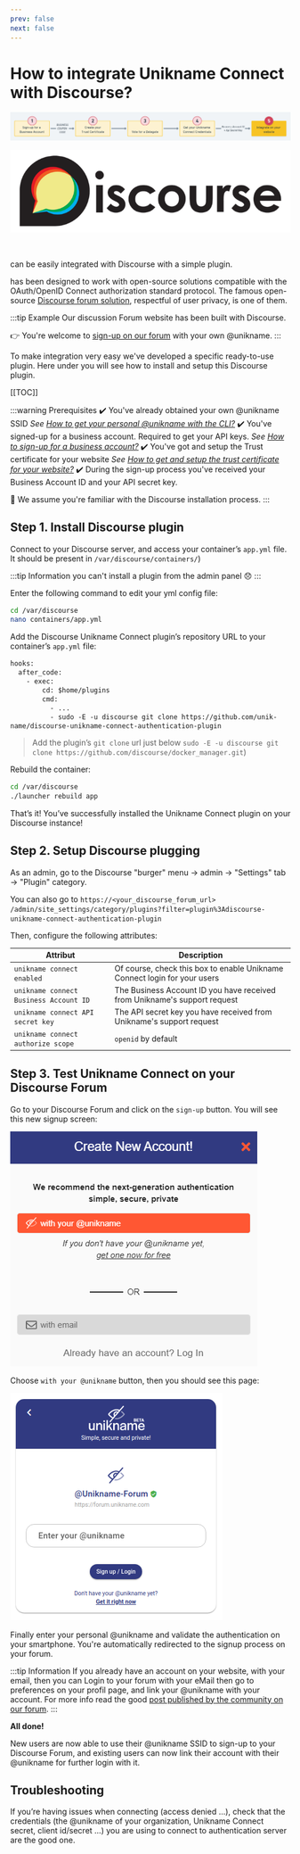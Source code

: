 ```yaml
---
prev: false
next: false 
---
```


# How to integrate Unikname Connect with Discourse?

![install-unikname-connect-step](./../../images/install-unikname-connect-step5.png)

<hpicture noshadow>![Discourse](./discourse-logo-full.png)</hpicture>

<br/>

<brand name="UNC"/> can be easily integrated with Discourse with a simple plugin. 

<brand name="UNC"/> has been designed to work with open-source solutions compatible with the OAuth/OpenID Connect authorization standard protocol. The famous open-source [Discourse forum solution](https://www.discourse.org), respectful of user privacy, is one of them. 

:::tip Example
Our discussion Forum website has been built with Discourse. 

👉 You're welcome to [sign-up on our forum](https://forum.unikname.com/) with your own @unikname.
:::

To make integration very easy we've developed a specific ready-to-use plugin. Here under you will see how to install and setup this Discourse plugin.

[[TOC]]

<hseparator/>

:::warning Prerequisites
:heavy_check_mark: You've already obtained your own @unikname SSID
<hbox>_See [How to get your personal @unikname with the CLI?](./../../howto-get-my-unikname-via-cli)_</hbox>
:heavy_check_mark: You've signed-up for a business account. Required to get your API keys.
<hbox>_See [How to sign-up for a business account?](./../../howto-signup-business-account)_</hbox>
:heavy_check_mark: You've got and setup the Trust certificate for your website
<hbox>_See [How to get and setup the trust certificate for your website?](./../../howto-get-unikname-trust-certificate-organization)_</hbox>
:heavy_check_mark: During the sign-up process you've received your Business Account ID and your API secret key.

:book: We assume you're familiar with the Discourse installation process.
:::

## Step 1. Install Discourse plugin

Connect to your Discourse server, and access your container’s `app.yml` file. It should be present in `/var/discourse/containers/`)

:::tip Information
you can't install a plugin from the admin panel 😞
:::

Enter the following command to edit your yml config file:
```bash
cd /var/discourse
nano containers/app.yml
````

Add the Discourse Unikname Connect plugin’s repository URL to your container’s `app.yml` file:

```
hooks:
  after_code:
    - exec:
        cd: $home/plugins
        cmd:
          - ...
          - sudo -E -u discourse git clone https://github.com/unik-name/discourse-unikname-connect-authentication-plugin
```

> Add the plugin’s `git clone` url just below `sudo -E -u discourse git clone https://github.com/discourse/docker_manager.git`)

Rebuild the container:
```bash
cd /var/discourse
./launcher rebuild app
```

That’s it! You’ve successfully installed the Unikname Connect plugin on your Discourse instance!

## Step 2. Setup Discourse plugging

As an admin, go to the Discourse "burger" menu → admin → "Settings" tab → "Plugin" category.

You can also go to `https://<your_discourse_forum_url>` `/admin/site_settings/category/plugins?filter=plugin%3Adiscourse-unikname-connect-authentication-plugin`

Then, configure the following attributes:

| Attribut | Description |
|--------|-----------|
| `unikname connect enabled`  | Of course, check this box to enable Unikname Connect login for your users |
| `unikname connect Business Account ID` | The Business Account ID you have received from Unikname's support request |
| `unikname connect API secret key` | The API secret key you have received from Unikname's support request |
| `unikname connect authorize scope` | `openid` by default |

## Step 3. Test Unikname Connect on your Discourse Forum

Go to your Discourse Forum and click on the `sign-up` button. You will see this new signup screen:

<hpicture>![Discourse with Unikname Connect](./unc-discourse-signup.png)</hpicture>

Choose ``with your @unikname`` button, then you should see this page:

<hpicture noshadow>![enter-your-unikname](../../images/unc-enter-unikname.png)</hpicture>

Finally enter your personal @unikname and validate the authentication on your smartphone. You're automatically redirected to the signup process on your forum.

:::tip Information
If you already have an account on your website, with your email, then you can Login to your forum with your eMail then go to preferences on your profil page, and link your @unikname with your account. For more info read the good [post published by the community on our forum](https://forum.unikname.com/t/how-to-login-with-your-unikname-if-your-already-have-an-account/562).
:::

**All done!**

New users are now able to use their @unikname SSID to sign-up to your Discourse Forum, and existing users can now link their account with their @unikname for further login with it.

<hseparator/>

## Troubleshooting

If you’re having issues when connecting (access denied ...), check that the credentials (the @unikname of your organization, Unikname Connect secret, client id/secret ...) you are using to connect to <brand name="UNC"/> authentication server are the good one.

